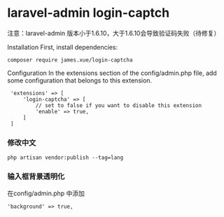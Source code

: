 laravel-admin login-captch
======

注意：laravel-admin 版本小于1.6.10，大于1.6.10会导致验证码失败（待修复）

Installation
First, install dependencies:

    composer require james.xue/login-captcha
 
Configuration
 In the extensions section of the config/admin.php file, add some configuration that belongs to this extension.
 
     'extensions' => [
         'login-captcha' => [
             // set to false if you want to disable this extension
             'enable' => true,
         ]
     ]
     
### 修改中文

    php artisan vendor:publish --tag=lang
    
### 输入框背景透明化

在config/admin.php 中添加 

	'background' => true,

    
